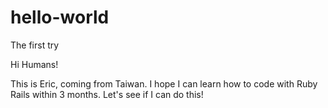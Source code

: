 # hello-world
The first try

Hi Humans!

This is Eric, coming from Taiwan.
I hope I can learn how to code with Ruby Rails within 3 months. 
Let's see if I can do this!
